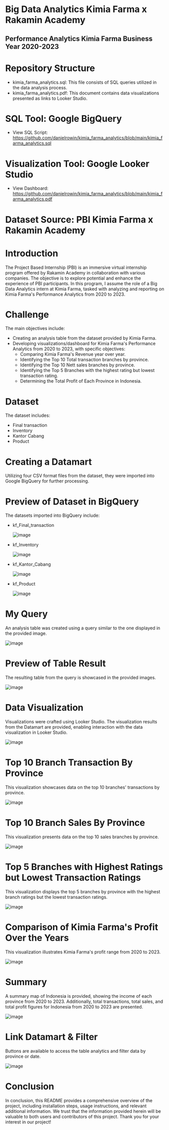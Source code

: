 # Big Data Analytics Kimia Farma x Rakamin Academy 
## Performance Analytics Kimia Farma Business Year 2020-2023

# Repository Structure
- kimia_farma_analytics.sql: This file consists of SQL queries utilized in the data analysis process.
- kimia_farma_analytics.pdf: This document contains data visualizations presented as links to Looker Studio.

# SQL Tool: Google BigQuery 
- View SQL Script: https://github.com/danielrowin/kimia_farma_analytics/blob/main/kimia_farma_analytics.sql

# Visualization Tool: Google Looker Studio 
- View Dashboard: https://github.com/danielrowin/kimia_farma_analytics/blob/main/kimia_farma_analytics.pdf

# Dataset Source: PBI Kimia Farma x Rakamin Academy

# Introduction 
The Project Based Internship (PBI) is an immersive virtual internship program offered by Rakamin Academy in collaboration with various companies. The objective is to explore potential and enhance the experience of PBI participants. In this program, I assume the role of a Big Data Analytics intern at Kimia Farma, tasked with analyzing and reporting on Kimia Farma's Performance Analytics from 2020 to 2023.

# Challenge 
The main objectives include:
- Creating an analysis table from the dataset provided by Kimia Farma.
- Developing visualizations/dashboard for Kimia Farma's Performance Analytics from 2020 to 2023, with specific objectives:
  - Comparing Kimia Farma's Revenue year over year.
  - Identifying the Top 10 Total transaction branches by province.
  - Identifying the Top 10 Nett sales branches by province.
  - Identifying the Top 5 Branches with the highest rating but lowest transaction rating.
  - Determining the Total Profit of Each Province in Indonesia.

# Dataset 
The dataset includes:
- Final transaction
- Inventory
- Kantor Cabang
- Product

# Creating a Datamart 
Utilizing four CSV format files from the dataset, they were imported into Google BigQuery for further processing.

# Preview of Dataset in BigQuery 
The datasets imported into BigQuery include:
- kf_Final_transaction
  
  ![image](https://github.com/danielrowin/kimia_farma_analytics/assets/151427276/0904d22b-2e2d-4dd9-a58c-9a381d457695)
- kf_Inventory
  
  ![image](https://github.com/danielrowin/kimia_farma_analytics/assets/151427276/fa5aaa82-b610-449b-8e61-6c65ed9ee79d)
- kf_Kantor_Cabang
  
  ![image](https://github.com/danielrowin/kimia_farma_analytics/assets/151427276/a37e1524-24d0-4344-8d27-7b924be68ae1)
- kf_Product
  
  ![image](https://github.com/danielrowin/kimia_farma_analytics/assets/151427276/5d07c837-e40c-483b-afb4-fb4e867a52ce)

# My Query 
An analysis table was created using a query similar to the one displayed in the provided image.

![image](https://github.com/danielrowin/kimia_farma_analytics/assets/151427276/93dd2226-a87d-459e-b97b-8c5d055027cf)

# Preview of Table Result 
The resulting table from the query is showcased in the provided images.

![image](https://github.com/danielrowin/kimia_farma_analytics/assets/151427276/a8d7d4c2-dd44-4b81-b2bb-e49413995479)

# Data Visualization 
Visualizations were crafted using Looker Studio. The visualization results from the Datamart are provided, enabling interaction with the data visualization in Looker Studio.

![image](https://github.com/danielrowin/kimia_farma_analytics/assets/151427276/76a39f9d-34ea-43c0-846c-04499535e276)

# Top 10 Branch Transaction By Province 
This visualization showcases data on the top 10 branches' transactions by province.

![image](https://github.com/danielrowin/kimia_farma_analytics/assets/151427276/003c5080-d5ae-43b4-bf12-9446f52d31cf)

# Top 10 Branch Sales By Province 
This visualization presents data on the top 10 sales branches by province.

![image](https://github.com/danielrowin/kimia_farma_analytics/assets/151427276/cb4167c4-5eae-4343-a35b-3613b9b796bc)

# Top 5 Branches with Highest Ratings but Lowest Transaction Ratings 
This visualization displays the top 5 branches by province with the highest branch ratings but the lowest transaction ratings.

![image](https://github.com/danielrowin/kimia_farma_analytics/assets/151427276/a2078e77-2feb-411a-9bdf-7e2d9b83dd3b)

# Comparison of Kimia Farma's Profit Over the Years 
This visualization illustrates Kimia Farma's profit range from 2020 to 2023.

![image](https://github.com/danielrowin/kimia_farma_analytics/assets/151427276/e7085413-1134-46fc-a191-e12610cbb398)

# Summary 
A summary map of Indonesia is provided, showing the income of each province from 2020 to 2023. Additionally, total transactions, total sales, and total profit figures for Indonesia from 2020 to 2023 are presented.

![image](https://github.com/danielrowin/kimia_farma_analytics/assets/151427276/cb9928be-b5f6-458b-9baf-617cf594c5f2)


# Link Datamart & Filter 
Buttons are available to access the table analytics and filter data by province or date.

![image](https://github.com/danielrowin/kimia_farma_analytics/assets/151427276/82b46490-c679-448f-879d-c2b5c2a28b69)

# Conclusion 
In conclusion, this README provides a comprehensive overview of the project, including installation steps, usage instructions, and relevant additional information. We trust that the information provided herein will be valuable to both users and contributors of this project. Thank you for your interest in our project!







